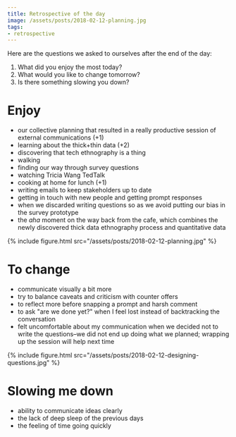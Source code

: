 ```yaml
---
title: Retrospective of the day
image: /assets/posts/2018-02-12-planning.jpg
tags:
- retrospective
---
```


Here are the questions we asked to ourselves after the end of the day:

1. What did you enjoy the most today?
2. What would you like to change tomorrow?
3. Is there something slowing you down?


# Enjoy

- our collective planning that resulted in a really productive session of external communications (+1)
- learning about the thick+thin data (+2)
- discovering that tech ethnography is a thing
- walking
- finding our way through survey questions
- watching Tricia Wang TedTalk
- cooking at home for lunch (+1)
- writing emails to keep stakeholders up to date
- getting in touch with new people and getting prompt responses
- when we discarded writing questions so as we avoid putting our bias in the survey prototype
- the _aha_ moment on the way back from the cafe, which combines the newly discovered thick data ethnography process and quantitative data


{% include figure.html src="/assets/posts/2018-02-12-planning.jpg" %}

# To change

- communicate visually a bit more
- try to balance caveats and criticism with counter offers
- to reflect more before snapping a prompt and harsh comment
- to ask "are we done yet?" when I feel lost instead of backtracking the conversation
- felt uncomfortable about my communication when we decided not to write the questions–we did not end up doing what we planned; wrapping up the session will help next time

{% include figure.html src="/assets/posts/2018-02-12-designing-questions.jpg" %}

# Slowing me down

- ability to communicate ideas clearly
- the lack of deep sleep of the previous days
- the feeling of time going quickly
